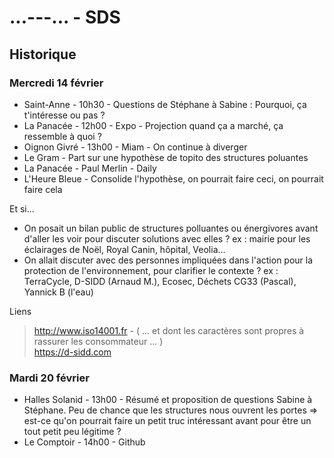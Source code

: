 # ...---... - SDS

## Historique

### Mercredi 14 février
* Saint-Anne - 10h30 - Questions de Stéphane à Sabine : Pourquoi, ça t'intéresse ou pas ?
* La Panacée - 12h00 - Expo - Projection quand ça a marché, ça ressemble à quoi ?
* Oignon Givré - 13h00 - Miam - On continue à diverger
* Le Gram - Part sur une hypothèse de topito des structures poluantes
* La Panacée - Paul Merlin - Daily
* L'Heure Bleue - Consolide l'hypothèse, on pourrait faire ceci, on pourrait faire cela

Et si...  
* On posait un bilan public de structures polluantes ou énergivores avant d'aller les voir pour discuter solutions avec elles ? ex : mairie pour les éclairages de Noël, Royal Canin, hôpital, Veolia...
* On allait discuter avec des personnes impliquées dans l'action pour la protection de l'environnement, pour clarifier le contexte ? ex : TerraCycle, D-SIDD (Arnaud M.), Ecosec, Déchets CG33 (Pascal), Yannick B (l'eau)

Liens  
> http://www.iso14001.fr - ( ... et dont les caractères sont propres à rassurer les consommateur ... )  
> https://d-sidd.com  


### Mardi 20 février
* Halles Solanid - 13h00 - Résumé et proposition de questions Sabine à Stéphane. Peu de chance que les structures nous ouvrent les portes => est-ce qu'on pourrait faire un petit truc intéressant avant pour être un tout petit peu légitime ?
* Le Comptoir - 14h00 - Github 
